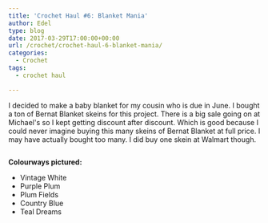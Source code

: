 ```yaml
---
title: 'Crochet Haul #6: Blanket Mania'
author: Edel
type: blog
date: 2017-03-29T17:00:00+00:00
url: /crochet/crochet-haul-6-blanket-mania/
categories:
  - Crochet
tags:
  - crochet haul

---
```

I decided to make a baby blanket for my cousin who is due in June. I bought a ton of Bernat Blanket skeins for this project. There is a big sale going on at Michael's so I kept getting discount after discount. Which is good because I could never imagine buying this many skeins of Bernat Blanket at full price. I may have actually bought too many. I did buy one skein at Walmart though.

[<img src="https://i0.wp.com/edelgrace.me/blog/wp-content/uploads/2017/03/wp-image-743022479jpg.jpg?resize=663%2C373" alt="" class="wp-image-395 alignnone size-full"  data-recalc-dims="1" />][1]

**Colourways pictured:**

  * Vintage White
  * Purple Plum
  * Plum Fields
  * Country Blue
  * Teal Dreams

 [1]: https://i0.wp.com/edelgrace.me/blog/wp-content/uploads/2017/03/wp-image-743022479jpg.jpg
